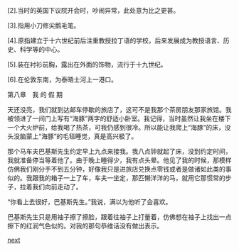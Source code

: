 
[2].当时的英国下议院开会时，吵闹异常，此处意为比之更甚。

[3].指用小刀修尖鹅毛笔。

[4].原指建立于十六世纪前后注重教授拉丁语的学校，后来发展成为教授语言、历史、科学等的中心。

[5].装在衬衫前胸，露出在外面的饰物，流行于十九世纪。

[6].在伦敦东南，为泰晤士河上一港口。

第八章　我 的 假 期

天还没亮，我们就到达邮车停歇的旅店了，这可不是我那个茶房朋友那家旅馆。我被领进了一间门上写有“海豚”两字的舒适小卧室。我记得，当时虽然让我坐在楼下一个大火炉前，给我喝了热茶，可我仍感到很冷。所以能让我爬上“海豚”的床，没头没脑蒙上“海豚”的毛毯睡觉，真是高兴极了。

那个马车夫巴基斯先生约定早上九点来接我。我八点钟就起了床，没到约定时间，我就准备停当等着他了。由于晚上睡得少，我有点头晕。他见了我的时候，那模样仿佛我们刚分手不到五分钟，好像我只是进旅店兑换点零钱或者是做诸如此类的事似的。我跟我的箱子一上了车，车夫一坐定，那匹懒洋洋的马，就用它那惯常的步子，拉着我们向前走动了。

“你看上去很好，巴基斯先生。”我说，满以为他听了会喜欢。

巴基斯先生只是用袖子擦了擦脸，跟着往袖子上打量着，仿佛想在袖子上找出一点擦下的红润气色似的。对我的那句恭维话没有做出表示。

[next](page106.md)